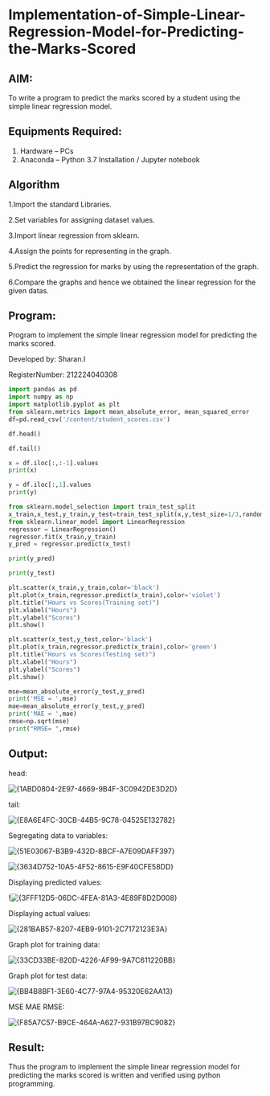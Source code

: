 # Implementation-of-Simple-Linear-Regression-Model-for-Predicting-the-Marks-Scored

## AIM:
To write a program to predict the marks scored by a student using the simple linear regression model.

## Equipments Required:
1. Hardware – PCs
2. Anaconda – Python 3.7 Installation / Jupyter notebook

## Algorithm
1.Import the standard Libraries.

2.Set variables for assigning dataset values.

3.Import linear regression from sklearn.

4.Assign the points for representing in the graph.

5.Predict the regression for marks by using the representation of the graph.

6.Compare the graphs and hence we obtained the linear regression for the given datas.

## Program:

Program to implement the simple linear regression model for predicting the marks scored.

Developed by: Sharan.I

RegisterNumber: 212224040308

```python
import pandas as pd
import numpy as np
import matplotlib.pyplot as plt
from sklearn.metrics import mean_absolute_error, mean_squared_error
df=pd.read_csv('/content/student_scores.csv')

df.head()

df.tail()

x = df.iloc[:,:-1].values
print(x)

y = df.iloc[:,1].values
print(y)

from sklearn.model_selection import train_test_split
x_train,x_test,y_train,y_test=train_test_split(x,y,test_size=1/3,random_state=0)
from sklearn.linear_model import LinearRegression
regressor = LinearRegression()
regressor.fit(x_train,y_train)
y_pred = regressor.predict(x_test)

print(y_pred)

print(y_test)

plt.scatter(x_train,y_train,color='black')
plt.plot(x_train,regressor.predict(x_train),color='violet')
plt.title("Hours vs Scores(Training set)")
plt.xlabel("Hours")
plt.ylabel("Scores")
plt.show()

plt.scatter(x_test,y_test,color='black')
plt.plot(x_train,regressor.predict(x_train),color='green')
plt.title("Hours vs Scores(Testing set)")
plt.xlabel("Hours")
plt.ylabel("Scores")
plt.show()

mse=mean_absolute_error(y_test,y_pred)
print('MSE = ',mse)
mae=mean_absolute_error(y_test,y_pred)
print('MAE = ',mae)
rmse=np.sqrt(mse)
print("RMSE= ",rmse)
```
## Output:
head:

![{1ABD0804-2E97-4669-9B4F-3C0942DE3D2D}](https://github.com/user-attachments/assets/39e38f1b-56e2-4fd7-b22d-c15bcf434ab8)

tail:

![{E8A6E4FC-30CB-44B5-9C78-04525E132782}](https://github.com/user-attachments/assets/83c13f2e-721f-4c2a-b34d-809a00aa36d6)


Segregating data to variables:

![{51E03067-B3B9-432D-8BCF-A7E09DAFF397}](https://github.com/user-attachments/assets/091a1829-6201-4aaf-96de-bcf0d33ac744)

![{3634D752-10A5-4F52-8615-E9F40CFE58DD}](https://github.com/user-attachments/assets/ce8608cc-3a45-44cc-98bf-6f960168f264)

Displaying predicted values:

!![{3FFF12D5-06DC-4FEA-81A3-4E89F8D2D008}](https://github.com/user-attachments/assets/3f5ae6f8-f94f-49d9-8b28-1f1219e74779)


Displaying actual values:

![{281BAB57-8207-4EB9-9101-2C7172123E3A}](https://github.com/user-attachments/assets/fba7c58c-b9cb-444a-99ac-20c977cfabff)

Graph plot for training data:

![{33CD33BE-820D-4226-AF99-9A7C611220BB}](https://github.com/user-attachments/assets/d8fc522b-e564-4966-920a-e3800b771b3b)

Graph plot for test data:

![{BB4B8BF1-3E60-4C77-97A4-95320E62AA13}](https://github.com/user-attachments/assets/f4785621-e29d-4677-a08e-467def4f54b3)

MSE MAE RMSE:

![{F85A7C57-B9CE-464A-A627-931B97BC9082}](https://github.com/user-attachments/assets/49ea0a67-859a-4638-b63b-0824b3702baa)

## Result:
Thus the program to implement the simple linear regression model for predicting the marks scored is written and verified using python programming.
